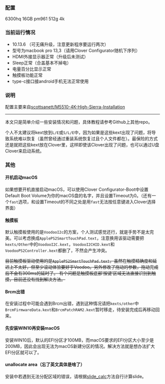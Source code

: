 ### 配置

6300hq 16GB pm961 512g 4k

### 当前运行情况

- 10.13.6 （可无痛升级，注意更新程序要运行两次）
- 型号为macbook pro 13,3（请用Clover Configurator随机下序列）
- HDMI外接显示器正常（升级后未测试）
- Sleep正常（合盖基本不掉电）
- 电量百分比显示正常
- 触摸板功能正常
- type-c接口接android手机无法正常使用

### 说明

配置主要来自[scottsanett/M5510-4K-High-Sierra-Installation](https://github.com/scottsanett/M5510-4K-High-Sierra-Installation)

---

本文只是简单介绍一些安装情况和问题，具体教程请参考Github上其他repo。

个人不太建议将kext放到`L/E`或`S/L/E`中，因为如果是这些kext出现了问题，将导致系统难以恢复（虽然曾经通过重装系统恢复过且个人文件都在）。最保险的方式还是就把这些kext放在Clover里，这样即使该Clover出现了问题，也可以通过U盘Clover来启动系统。

### 其他

#### 开机启动macOS

如果想要开机直接启动macOS，可以使用Clover Configurator-Boot中设置Default Boot Volume为你的macOS盘的名字，并且设置Timeout为0。（还有一个`fast`选项，和设置Timeout的不同之处是用`fast`无法按任意键进入Clover选择界面）

#### 触摸板

默认触摸板使用的是`VoodooI2c`的方案，个人测试感觉还行，就是手势不是太完美。可以考虑换成`ApplePS2SmartTouchPad.text`，注意换用该驱动需要把`kexts/Other`中的`VoodooI2C.kext`，`VoodooI2CHID.kext`和`VoodooPS2Controller.kext`都删了，不然会产生冲突。

~~目前触摸板驱动使用的是`ApplePS2SmartTouchPad.text`，虽然在触摸精确度和延迟上不太好，但至少滚动体验要好于Voodoo。另外修改了拖动的参数，拖动完成后不会有300ms的延时了。
有个问题是触摸板底部‘按键’区域无法直接识别到触摸，目前还没有找到解决方法。~~

#### Brcm出错

在安装过程中可能会遇到Brcm出错，遇到这种情况请把`kexts/other`中`BrcmFirmwareData.kext`和`BrcmPatchRAM2.kext`暂时移走，待安装完成后再移动回来。

#### 先安装WIN10再安装macOS

安装WIN10后，默认的EFI分区才100MB，而macOS要求的EFI分区大小至少是200MB，因此会出现无法为macOS新建分区的情况。解决方法就是想办法扩大EFI分区就可以了。

#### unallocate area（忘了英文具体是啥了）

安装中若遇到无法分配区域的错误，请根据[slide_calc](https://github.com/wmchris/DellXPS15-9550-OSX/blob/10.13/Additional/slide_calc.md)方法自行计算slide。



